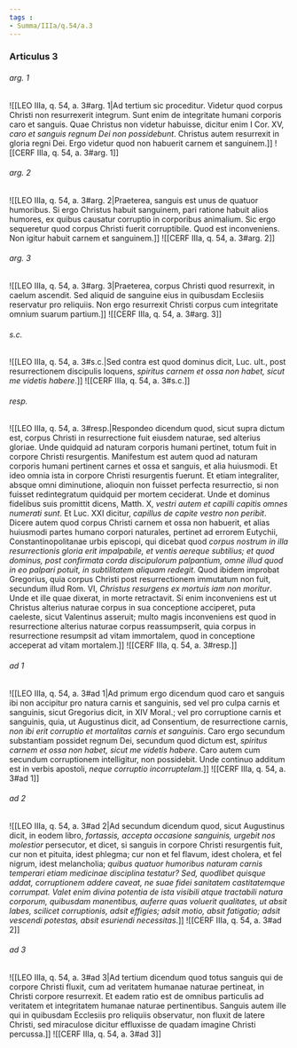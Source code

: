 ```yaml
---
tags : 
- Summa/IIIa/q.54/a.3
---
```


### Articulus 3

###### arg. 1
![[LEO IIIa, q. 54, a. 3#arg. 1|Ad tertium sic proceditur. Videtur quod corpus Christi non resurrexerit integrum. Sunt enim de integritate humani corporis caro et sanguis. Quae Christus non videtur habuisse, dicitur enim I Cor. XV, *caro et sanguis regnum Dei non possidebunt*. Christus autem resurrexit in gloria regni Dei. Ergo videtur quod non habuerit carnem et sanguinem.]]
![[CERF IIIa, q. 54, a. 3#arg. 1]]

###### arg. 2
![[LEO IIIa, q. 54, a. 3#arg. 2|Praeterea, sanguis est unus de quatuor humoribus. Si ergo Christus habuit sanguinem, pari ratione habuit alios humores, ex quibus causatur corruptio in corporibus animalium. Sic ergo sequeretur quod corpus Christi fuerit corruptibile. Quod est inconveniens. Non igitur habuit carnem et sanguinem.]]
![[CERF IIIa, q. 54, a. 3#arg. 2]]

###### arg. 3
![[LEO IIIa, q. 54, a. 3#arg. 3|Praeterea, corpus Christi quod resurrexit, in caelum ascendit. Sed aliquid de sanguine eius in quibusdam Ecclesiis reservatur pro reliquiis. Non ergo resurrexit Christi corpus cum integritate omnium suarum partium.]]
![[CERF IIIa, q. 54, a. 3#arg. 3]]

###### s.c.
![[LEO IIIa, q. 54, a. 3#s.c.|Sed contra est quod dominus dicit, Luc. ult., post resurrectionem discipulis loquens, *spiritus carnem et ossa non habet, sicut me videtis habere*.]]
![[CERF IIIa, q. 54, a. 3#s.c.]]

###### resp.
![[LEO IIIa, q. 54, a. 3#resp.|Respondeo dicendum quod, sicut supra dictum est, corpus Christi in resurrectione fuit eiusdem naturae, sed alterius gloriae. Unde quidquid ad naturam corporis humani pertinet, totum fuit in corpore Christi resurgentis. Manifestum est autem quod ad naturam corporis humani pertinent carnes et ossa et sanguis, et alia huiusmodi. Et ideo omnia ista in corpore Christi resurgentis fuerunt. Et etiam integraliter, absque omni diminutione, alioquin non fuisset perfecta resurrectio, si non fuisset redintegratum quidquid per mortem ceciderat. Unde et dominus fidelibus suis promittit dicens, Matth. X, *vestri autem et capilli capitis omnes numerati sunt*. Et Luc. XXI dicitur, *capillus de capite vestro non peribit*. Dicere autem quod corpus Christi carnem et ossa non habuerit, et alias huiusmodi partes humano corpori naturales, pertinet ad errorem Eutychii, Constantinopolitanae urbis episcopi, qui dicebat quod *corpus nostrum in illa resurrectionis gloria erit impalpabile, et ventis aereque subtilius; et quod dominus, post confirmata corda discipulorum palpantium, omne illud quod in eo palpari potuit, in subtilitatem aliquam redegit*. Quod ibidem improbat Gregorius, quia corpus Christi post resurrectionem immutatum non fuit, secundum illud Rom. VI, *Christus resurgens ex mortuis iam non moritur*. Unde et ille quae dixerat, in morte retractavit. Si enim inconveniens est ut Christus alterius naturae corpus in sua conceptione acciperet, puta caeleste, sicut Valentinus asseruit; multo magis inconveniens est quod in resurrectione alterius naturae corpus reassumpserit, quia corpus in resurrectione resumpsit ad vitam immortalem, quod in conceptione acceperat ad vitam mortalem.]]
![[CERF IIIa, q. 54, a. 3#resp.]]

###### ad 1
![[LEO IIIa, q. 54, a. 3#ad 1|Ad primum ergo dicendum quod caro et sanguis ibi non accipitur pro natura carnis et sanguinis, sed vel pro culpa carnis et sanguinis, sicut Gregorius dicit, in XIV Moral.; vel pro corruptione carnis et sanguinis, quia, ut Augustinus dicit, ad Consentium, de resurrectione carnis, *non ibi erit corruptio et mortalitas carnis et sanguinis*. Caro ergo secundum substantiam possidet regnum Dei, secundum quod dictum est, *spiritus carnem et ossa non habet, sicut me videtis habere*. Caro autem cum secundum corruptionem intelligitur, non possidebit. Unde continuo additum est in verbis apostoli, *neque corruptio incorruptelam*.]]
![[CERF IIIa, q. 54, a. 3#ad 1]]

###### ad 2
![[LEO IIIa, q. 54, a. 3#ad 2|Ad secundum dicendum quod, sicut Augustinus dicit, in eodem libro, *fortassis, accepta occasione sanguinis, urgebit nos molestior* persecutor, et dicet, si sanguis in corpore Christi resurgentis fuit, cur non et pituita, idest phlegma; cur non et fel flavum, idest cholera, et fel nigrum, idest melancholia; *quibus quatuor humoribus naturam carnis temperari etiam medicinae disciplina testatur? Sed, quodlibet quisque addat, corruptionem addere caveat, ne suae fidei sanitatem castitatemque corrumpat. Valet enim divina potentia de ista visibili atque tractabili natura corporum, quibusdam manentibus, auferre quas voluerit qualitates, ut absit labes, scilicet corruptionis, adsit effigies; adsit motio, absit fatigatio; adsit vescendi potestas, absit esuriendi necessitas*.]]
![[CERF IIIa, q. 54, a. 3#ad 2]]

###### ad 3
![[LEO IIIa, q. 54, a. 3#ad 3|Ad tertium dicendum quod totus sanguis qui de corpore Christi fluxit, cum ad veritatem humanae naturae pertineat, in Christi corpore resurrexit. Et eadem ratio est de omnibus particulis ad veritatem et integritatem humanae naturae pertinentibus. Sanguis autem ille qui in quibusdam Ecclesiis pro reliquiis observatur, non fluxit de latere Christi, sed miraculose dicitur effluxisse de quadam imagine Christi percussa.]]
![[CERF IIIa, q. 54, a. 3#ad 3]]

